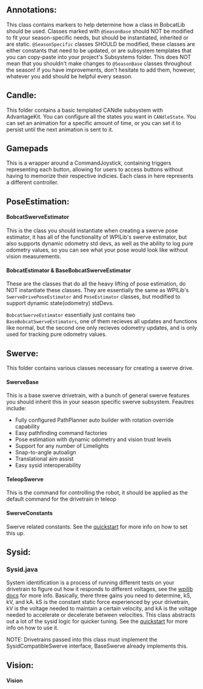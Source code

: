
## Annotations: 
This class contains markers to help determine how a class in BobcatLib should be used.
Classes marked with `@SeasonBase` should NOT be modified to fit your season-specific needs, but should be instantiated, inherited or are static. `@SeasonSpecific` classes SHOULD be modified, these classes are either constants that need to be updated, or are subsystem templates that you can copy-paste into your project's Subsystems folder. This does NOT mean that you shouldn't make changes to `@SeasonBase` classes throughout the season! if you have improvements, don't hesitate to add them, however, whatever you add should be helpful every season. 


## Candle:

This folder contains a basic templated CANdle subsystem with AdvantageKit. You can configure all the states you want in `CANdleState`. You can set an animation for a specific amount of time, or you can set it to persist until the next animation is sent to it.

## Gamepads

This is a wrapper around a CommandJoystick, containing triggers representing each button, allowing for users to access buttons without having to memorize their respective indicies. Each class in here represents a different controller. 


## PoseEstimation:

#### BobcatSwerveEstimator
This is the class you should instantiate when creating a swerve pose estimator, it has all of the functionality of WPILib's swerve estimator, but also supports dynamic odometry std devs, as well as the ability to log pure odometry values, so you can see what your pose would look like without vision measurements.

#### BobcatEstimator & BaseBobcatSwerveEstimator
These are the classes that do all the heavy lifting of pose estimation, do NOT instantiate these classes. They are essentially the same as WPILib's `SwerveDrivePoseEstimator` and `PoseEstimator` classes, but modified to support dynamic state(odometry) stdDevs.

`BobcatSwerveEstimator` essentially just contains two `BaseBobcatSwerveEstimators`, one of them recieves all updates and functions like normal, but the second one only recieves odometry updates, and is only used for tracking pure odometry values.

## Swerve:

This folder contains various classes necessary for creating a swerve drive.

#### SwerveBase
This is a base swerve drivetrain, with a bunch of general swerve features you should inherit this in your season specific swerve subsystem. Feautres include:
* Fully configured PathPlanner auto builder with rotation override capability
* Easy pathfinding command factories
* Pose estimation with dynamic odometry and vision trust levels
* Support for any number of Limelights
* Snap-to-angle autoalign
* Translational aim assist
* Easy sysid interoperability

#### TeleopSwerve
This is the command for controlling the robot, it should be applied as the default command for the drivetrain in teleop

#### SwerveConstants
Swerve related constants. See the [quickstart](QUICKSTART.md) for more info on how to set this up.

## Sysid:

### Sysid.java
System identification is a process of running different tests on your drivetrain to figure out how it responds to different voltages, see the [wpilib docs](https://docs.wpilib.org/en/stable/docs/software/advanced-controls/system-identification/introduction.html) for more info. Basically, there three gains you need to determine, kS, kV, and kA. kS is the constant static force experienced by your drivetrain, kV is the voltage needed to maintain a certain velocity, and kA is the voltage needed to accelerate or decelerate between velocities. This class abstracts out a lot of the sysid logic for quicker tuning. See the [quickstart](QUICKSTART.md) for more info on how to use it.

NOTE: Drivetrains passed into this class must implement the SysidCompatibleSwerve interface, BaseSwerve already implements this.

## Vision:

#### Vision
